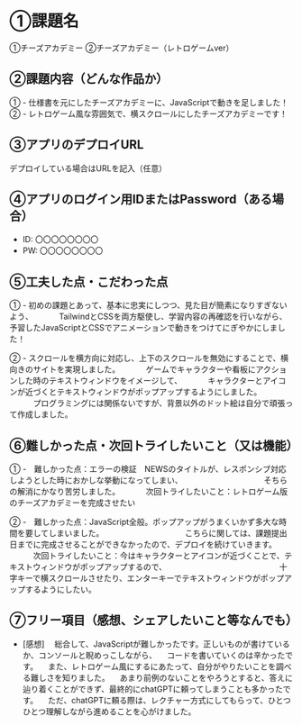 # ①課題名
①チーズアカデミー
②チーズアカデミー（レトロゲームver）

## ②課題内容（どんな作品か）
① - 仕様書を元にしたチーズアカデミーに、JavaScriptで動きを足しました！
② - レトロゲーム風な雰囲気で、横スクロールにしたチーズアカデミーです！

## ③アプリのデプロイURL
デプロイしている場合はURLを記入（任意）

## ④アプリのログイン用IDまたはPassword（ある場合）
- ID: 〇〇〇〇〇〇〇〇
- PW: 〇〇〇〇〇〇〇〇

## ⑤工夫した点・こだわった点
① - 初めの課題とあって、基本に忠実にしつつ、見た目が簡素になりすぎないよう、
　　　TailwindとCSSを両方駆使し、学習内容の再確認を行いながら、予習したJavaScriptとCSSでアニメーションで動きをつけてにぎやかにしました！ 
     
② - スクロールを横方向に対応し、上下のスクロールを無効にすることで、横向きのサイトを実現しました。
　　　ゲームでキャラクターや看板にアクションした時のテキストウィンドウをイメージして、
　　　キャラクターとアイコンが近づくとテキストウィンドウがポップアップするようにしました。
　　　プログラミングには関係ないですが、背景以外のドット絵は自分で頑張って作成しました。

## ⑥難しかった点・次回トライしたいこと（又は機能）
① -　難しかった点：エラーの検証　NEWSのタイトルが、レスポンシブ対応しようとした時におかしな挙動になってしまい、
　　　　　　　　　　そちらの解消にかなり苦労しました。
　　　次回トライしたいこと：レトロゲーム版のチーズアカデミーを完成させたい 

② -　難しかった点：JavaScript全般。ポップアップがうまくいかず多大な時間を要してしまいました。
　　　　　　　　　　こちらに関しては、課題提出日までに完成させることができなかったので、デプロイを続けていきます。
　　　次回トライしたいこと：今はキャラクターとアイコンが近づくことで、テキストウィンドウがポップアップするので、
　　　　　　　　　　　　　　十字キーで横スクロールさせたり、エンターキーでテキストウィンドウがポップアップするようにしたい。


## ⑦フリー項目（感想、シェアしたいこと等なんでも）
- [感想]
　総合して、JavaScriptが難しかったです。正しいものが書けているか、コンソールと睨めっこしながら、
　コードを書いていくのは辛かったです。
　また、レトロゲーム風にするにあたって、自分がやりたいことを調べる難しさを知りました。
　あまり前例のないことをやろうとすると、答えに辿り着くことができず、最終的にchatGPTに頼ってしまうことも多かったです。
　ただ、chatGPTに頼る際は、レクチャー方式にしてもらって、ひとつひとつ理解しながら進めることを心がけました。